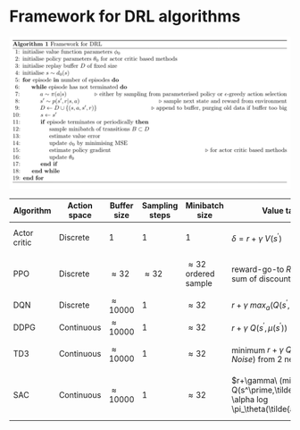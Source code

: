 # Framework for DRL algorithms

![pseudo_code](pseudo_code.png)

| Algorithm | Action space | Buffer size | Sampling steps | Minibatch size |  Value target | Policy gradient | Action selection | Additions |
| --- | --- | --- | --- | --- | --- | --- | --- | --- |
| Actor critic | Discrete | 1 | 1 | 1 | $\delta=r+\gamma\ V(s^\prime)$ | $A(s,a) \nabla\ log(\pi)$ where $A(s,a) \approx \delta$ | Policy net softmax | - |
| PPO | Discrete | $\approx 32$ | $\approx 32$ | $\approx 32$ ordered sample | reward-go-to $R$ (cumulative sum of discounted rewards) | $A(s,a) \frac{\pi}{\pi_{t-1}}$ where $A(s,a) \approx$ cumulative sum of TD error  | Policy net softmax | Policy ratio is clipped |  
| DQN | Discrete | $\approx 10000$ | 1 | $\approx 32$ | $r+\gamma\ max_a(Q(s^\prime,A))$ | - | $\epsilon$-greedy | Target Q-net (hard updates) |
| DDPG | Continuous | $\approx 10000$ | 1 | $\approx 32$ | $r+\gamma\ Q(s^\prime,\mu(s^\prime))$ | $Q(s,\mu(s))$ | $\mu(s) + Noise$ | Target Q-net and policy net (soft updates) |
| TD3 | Continuous | $\approx 10000$ | 1 | $\approx 32$ | minimum $r+\gamma\ Q(s^\prime,\mu(s^\prime)+Noise)$ from 2 nets | $Q(s,\mu(s))$ | $\mu(s) + Noise$ | Target Q-net and policy net (soft updates, policy update is delayed) |
| SAC | Continuous | $\approx 10000$ | 1 | $\approx 32$ | $r+\gamma\ (min \ Q(s^\prime,\tilde{a^\prime})-\alpha log \pi_\theta(\tilde{a^\prime}|s^\prime)) \ \tilde{a^\prime} \sim \pi_\theta(\centerdot|s^\prime) $  | $min \ Q(s,\tilde{a_\theta}(s))-\alpha log \pi_\theta(\tilde{a_\theta}(s)|s)) $ | Target Q-net (soft updates), reparameterisation trick used for action selection |
